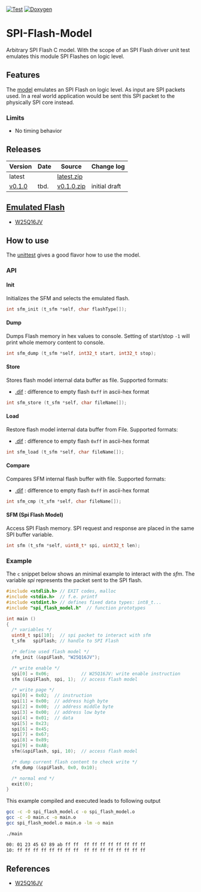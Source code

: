 [![Test](https://github.com/akaeba/spi_flash_model/workflows/test/badge.svg)](https://github.com/akaeba/spi_flash_model/actions/workflows/test.yml) [![Doxygen](https://github.com/akaeba/spi_flash_model/workflows/doxygen/badge.svg)](https://github.com/akaeba/spi_flash_model/actions/workflows/doxygen.yml)

# SPI-Flash-Model

Arbitrary SPI Flash C model. With the scope of an SPI Flash driver unit test emulates this module SPI Flashes on logic level.


## Features

The [model](./spi_flash_model.c) emulates an SPI Flash on logic level. As input are SPI packets used. In a real
world application would be sent this SPI packet to the physically SPI core instead.


### Limits

* No timing behavior


## Releases

| Version                                                         | Date       | Source                                                                                              | Change log                                              |
| --------------------------------------------------------------- | ---------- | --------------------------------------------------------------------------------------------------- | ------------------------------------------------------- |
| latest                                                          |            | <a id="raw-url" href="https://github.com/akaeba/spi_flash_model/archive/master.zip ">latest.zip</a> |                                                         |
| [v0.1.0](https://github.com/akaeba/spi_flash_model/tree/v0.1.0) | tbd.       | <a id="raw-url" href="https://github.com/akaeba/spi_flash_model/archive/v0.1.0.zip ">v0.1.0.zip</a> | initial draft                                           |


## [Emulated Flash](./spi_flash_types.h)

* [W25Q16JV](https://www.winbond.com/resource-files/w25q16jv%20spi%20revh%2004082019%20plus.pdf)


## How to use

The [unittest](./test/spi_flash_model_test.c) gives a good flavor how to use the model.

### API

#### Init

Initializes the SFM and selects the emulated flash.

```c
int sfm_init (t_sfm *self, char flashType[]);
```


#### Dump

Dumps Flash memory in hex values to console. Setting of start/stop ```-1``` will print whole
memory content to console.

```c
int sfm_dump (t_sfm *self, int32_t start, int32_t stop);
```


#### Store

Stores flash model internal data buffer as file. Supported formats:
* [.dif](./test/flash_read.dif) : difference to empty flash ```0xff``` in ascii-hex format

```c
int sfm_store (t_sfm *self, char fileName[]);
```


#### Load

Restore flash model internal data buffer from File. Supported formats:
* [.dif](./test/flash_read.dif) : difference to empty flash ```0xff``` in ascii-hex format

```c
int sfm_load (t_sfm *self, char fileName[]);
```

#### Compare

Compares SFM internal flash buffer with file. Supported formats:
* [.dif](./test/flash_read.dif) : difference to empty flash ```0xff``` in ascii-hex format

```c
int sfm_cmp (t_sfm *self, char fileName[]);
```


#### SFM (Spi Flash Model)

Access SPI Flash memory. SPI request and response are placed in the same SPI buffer variable.

```c
int sfm (t_sfm *self, uint8_t* spi, uint32_t len);
```


### Example

The ```c``` snippet below shows an minimal example to interact with the _sfm_. The variable _spi_ represents
the packet sent to the SPI flash.

```c
#include <stdlib.h> // EXIT codes, malloc
#include <stdio.h>  // f.e. printf
#include <stdint.h> // defines fixed data types: int8_t...
#include "spi_flash_model.h"  // function prototypes

int main ()
{
  /* variables */
  uint8_t spi[10];  // spi packet to interact with sfm
  t_sfm   spiFlash; // handle to SPI Flash

  /* define used flash model */
  sfm_init (&spiFlash, "W25Q16JV");

  /* write enable */
  spi[0] = 0x06;            // W25Q16JV: write enable instruction
  sfm (&spiFlash, spi, 1);  // access flash model

  /* write page */
  spi[0] = 0x02;  // instruction
  spi[1] = 0x00;  // address high byte
  spi[2] = 0x00;  // address middle byte
  spi[3] = 0x00;  // address low byte
  spi[4] = 0x01;  // data
  spi[5] = 0x23;
  spi[6] = 0x45;
  spi[7] = 0x67;
  spi[8] = 0x89;
  spi[9] = 0xAB;
  sfm(&spiFlash, spi, 10);  // access flash model

  /* dump current flash content to check write */
  sfm_dump (&spiFlash, 0x0, 0x10);

  /* normal end */
  exit(0);
}
```

This example compiled and executed leads to following output

```bash
gcc -c -O spi_flash_model.c -o spi_flash_model.o
gcc -c -O main.c -o main.o
gcc spi_flash_model.o main.o -lm -o main

./main

00: 01 23 45 67 89 ab ff ff  ff ff ff ff ff ff ff ff
10: ff ff ff ff ff ff ff ff  ff ff ff ff ff ff ff ff
```


## References

 * [W25Q16JV](https://www.winbond.com/resource-files/w25q16jv%20spi%20revh%2004082019%20plus.pdf)
